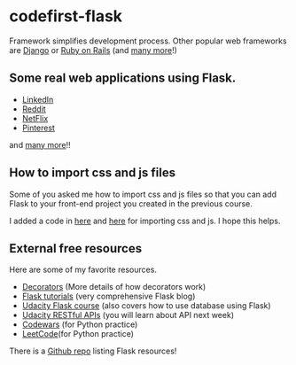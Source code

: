 # codefirst-flask

Framework simplifies development process.
Other popular web frameworks are [Django](https://github.com/django/django) or [Ruby on Rails](https://rubyonrails.org/) (and [many more](https://en.wikipedia.org/wiki/Comparison_of_web_frameworks)!)

## Some real web applications using Flask.
- [LinkedIn](https://linkedin.com)
- [Reddit](https://stackshare.io/reddit/reddit)
- [NetFlix](https://www.netflix.com/gb/)
- [Pinterest](https://www.pinterest.co.uk/)

and [many more](https://stackshare.io/flask/in-stacks)!!

## How to import css and js files

Some of you asked me how to import css and js files so that you can add Flask to your front-end project you created in the previous course.

I added a code in [here]() and [here]() for importing css and js. I hope this helps.

## External free resources
Here are some of my favorite resources.
- [Decorators](https://www.programiz.com/python-programming/decorator) (More details of how decorators work)
- [Flask tutorials](https://blog.miguelgrinberg.com/post/the-flask-mega-tutorial-part-i-hello-world) (very comprehensive Flask blog)
- [Udacity Flask course](https://eu.udacity.com/course/full-stack-foundations--ud088) (also covers how to use database using Flask)
- [Udacity RESTful APIs](https://eu.udacity.com/course/designing-restful-apis--ud388) (you will learn about API next week)
- [Codewars](https://www.codewars.com/) (for Python practice)
- [LeetCode](https://leetcode.com/)(for Python practice)

There is a [Github repo](https://github.com/humiaozuzu/awesome-flask) listing Flask resources!